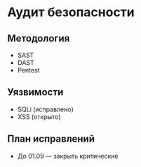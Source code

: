 # Аудит безопасности

## Методология
- SAST
- DAST
- Pentest

## Уязвимости
- SQLi (исправлено)
- XSS (открыто)

## План исправлений
- До 01.09 — закрыть критические
